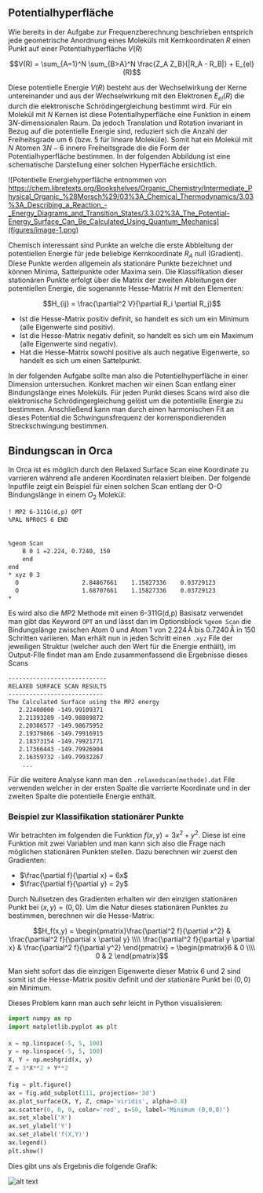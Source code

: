 <script>
MathJax = {
  tex: {
    inlineMath: [['$', '$'], ['\\(', '\\)']]
  }
};
</script>
<script src="https://cdn.jsdelivr.net/npm/mathjax@3/es5/tex-chtml.js"></script>


## Potentialhyperfläche

Wie bereits in der Aufgabe zur Frequenzberechnung beschrieben entsprich jede geometrische Anordnung eines Moleküls mit Kernkoordinaten $R$ einen Punkt auf einer Potentialhyperfläche $V(R)$

$$V(R) = \sum_{A=1}^N \sum_{B>A}^N \frac{Z_A Z_B}{|R_A - R_B|} + E_{el}(R)$$

Diese potentielle Energie $V(R)$ besteht aus der Wechselwirkung der Kerne untereinander und aus der Wechselwirkung mit den Elektronen $E_{el}(R)$ die durch die elektronische Schrödingergleichung bestimmt wird. Für ein Molekül mit $N$ Kernen ist diese Potentialhyperfläche eine Funktion in einem $3N$-dimensionalen Raum. Da jedoch Translation und Rotation invariant in Bezug auf die potentielle Energie sind, reduziert sich die Anzahl der Freiheitsgrade um 6 (bzw. 5 für lineare Moleküle). Somit hat ein Molekül mit $N$ Atomen $3N-6$ innere Freiheitsgrade die die Form der Potentialhyperfläche bestimmen. In der folgenden Abbildung ist eine schematische Darstellung einer solchen Hyperfläche ersichtlich.

![Potentielle Energiehyperfläche entnommen von https://chem.libretexts.org/Bookshelves/Organic_Chemistry/Intermediate_Physical_Organic_%28Morsch%29/03%3A_Chemical_Thermodynamics/3.03%3A_Describing_a_Reaction_-_Energy_Diagrams_and_Transition_States/3.3.02%3A_The_Potential-Energy_Surface_Can_Be_Calculated_Using_Quantum_Mechanics](figures/image-1.png)

Chemisch interessant sind Punkte an welche die erste Abbleitung der potentiellen Energie für jede beliebige Kernkoordinate $R_A$ null (Gradient). Diese Punkte werden allgemein als stationäre Punkte bezeichnet und können Minima, Sattelpunkte oder Maxima sein. Die Klassifikation dieser stationären Punkte erfolgt über die Matrix der zweiten Ableitungen der potentiellen Energie, die sogenannte Hesse-Matrix $H$ mit den Elementen:

$$H_{ij} = \frac{\partial^2 V}{\partial R_i \partial R_j}$$

+ Ist die Hesse-Matrix positiv definit, so handelt es sich um ein Minimum (alle Eigenwerte sind positiv).
+ Ist die Hesse-Matrix negativ definit, so handelt es sich um ein Maximum (alle Eigenwerte sind negativ).
+ Hat die Hesse-Matrix sowohl positive als auch negative Eigenwerte, so handelt es sich um einen Sattelpunkt.

In der folgenden Aufgabe sollte man also die Potentielhyperfläche in einer Dimension untersuchen. Konkret machen wir einen Scan entlang einer Bindungslänge eines Moleküls. Für jeden Punkt dieses Scans wird also die elektronische Schrödingergleichung gelöst um die potentielle Energie zu bestimmen. Anschließend kann man durch einen harmonischen Fit an dieses Potential die Schwingunsfrequenz der korrenspondierenden Streckschwingung bestimmen.

## Bindungscan in Orca

In Orca ist es möglich durch den Relaxed Surface Scan eine Koordinate zu varrieren während alle anderen Koordinaten relaxiert bleiben. Der folgende Inputfile zeigt ein Beispiel für einen solchen Scan entlang der O-O Bindungslänge in einem $O_2$ Molekül:

```text
! MP2 6-311G(d,p) OPT
%PAL NPROCS 6 END


%geom Scan
	B 0 1 =2.224, 0.7240, 150
	end
end
* xyz 0 3
  O                  2.84867661    1.15827336    0.03729123
  O                  1.68707661    1.15827336    0.03729123
*
```

Es wird also die $MP2$ Methode mit einen 6-311G(d,p) Basisatz verwendet man gibt das Keyword `OPT` an und lässt dan im Optionsblock `%geom Scan` die Bindungslänge zwischen Atom 0 und Atom 1 von $2.224\,\text{\AA}$ bis $0.7240\,\text{\AA}$ in 150 Schritten variieren. Man erhält nun in jeden Schritt einen `.xyz` File der jeweiligen Struktur (welcher auch den Wert für die Energie enthält), im Output-FIle findet man am Ende zusammenfassend die Ergebnisse dieses Scans

```text
----------------------------
RELAXED SURFACE SCAN RESULTS
---------------------------
The Calculated Surface using the MP2 energy
   2.22400000 -149.99109371
   2.21393289 -149.98889872
   2.20386577 -149.98675952
   2.19379866 -149.79916915
   2.18373154 -149.79921771
   2.17366443 -149.79926904
   2.16359732 -149.79932267
    ...
``` 

Für die weitere Analyse kann man den `.relaxedscan(methode).dat` File verwenden welcher in der ersten Spalte die varrierte Koordinate und in der zweiten Spalte die potentielle Energie enthält.

### Beispiel zur Klassifikation stationärer Punkte

Wir betrachten im folgenden die Funktion $f(x,y) = 3x^2 + y^2$. Diese ist eine Funktion mit zwei Variablen und man kann sich also die Frage nach möglichen stationären Punkten stellen. Dazu berechnen wir zuerst den Gradienten:

+ $\frac{\partial f}{\partial x} = 6x$
+ $\frac{\partial f}{\partial y} = 2y$

Durch Nullsetzen des Gradienten erhalten wir den einzigen stationären Punkt bei $(x,y) = (0,0)$. Um die Natur dieses stationären Punktes zu bestimmen, berechnen wir die Hesse-Matrix:

$$H_f(x,y)  = \begin{pmatrix}\frac{\partial^2 f}{\partial x^2} & \frac{\partial^2 f}{\partial x \partial y} \\\\ \frac{\partial^2 f}{\partial y \partial x} & \frac{\partial^2 f}{\partial y^2} \end{pmatrix} = \begin{pmatrix}6 & 0 \\\\ 0 & 2 \end{pmatrix}$$

Man sieht sofort das die einzigen Eigenwerte dieser Matrix $6$ und $2$ sind somit ist die Hesse-Matrix positiv definit und der stationäre Punkt bei $(0,0)$ ein Minimum.

Dieses Problem kann man auch sehr leicht in Python visualisieren:

```python
import numpy as np
import matplotlib.pyplot as plt

x = np.linspace(-5, 5, 100)
y = np.linspace(-5, 5, 100)
X, Y = np.meshgrid(x, y)
Z = 3*X**2 + Y**2

fig = plt.figure()
ax = fig.add_subplot(111, projection='3d')
ax.plot_surface(X, Y, Z, cmap='viridis', alpha=0.8)
ax.scatter(0, 0, 0, color='red', s=50, label='Minimum (0,0,0)')
ax.set_xlabel('X')
ax.set_ylabel('Y')
ax.set_zlabel('f(X,Y)')
ax.legend()
plt.show()
````

Dies gibt uns als Ergebnis die folgende Grafik:

![alt text](image.png)

